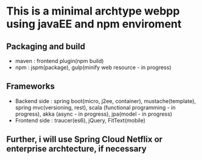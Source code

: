 # This is a minimal archtype webpp using javaEE and npm enviroment

## Packaging and build
  - maven : frontend plugin(npm build)
  - npm : jspm(package), gulp(minify web resource - in progress)

## Frameworks
  - Backend side : spring boot(micro, j2ee, container), mustache(template), spring mvc(versioning, rest), scala (functional programming - in progress), akka (async - in progress), jpa(model - in progress) 
  - Frontend side : traucer(es6), jQuery, FitText(mobile)

## Further, i will use Spring Cloud Netflix or enterprise archtecture, if necessary
